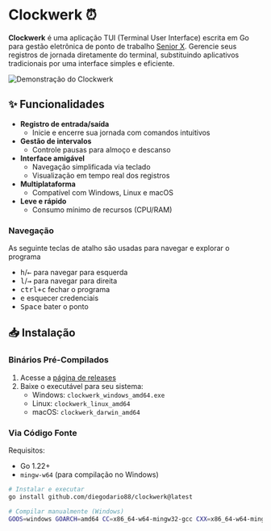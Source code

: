 # Clockwerk ⏰

**Clockwerk** é uma aplicação TUI (Terminal User Interface) escrita em Go para gestão eletrônica de ponto de trabalho [Senior X](https://www.senior.com.br). Gerencie seus registros de jornada diretamente do terminal, substituindo aplicativos tradicionais por uma interface simples e eficiente.

![Demonstração do Clockwerk](https://github.com/user-attachments/assets/376f75f6-4e8b-49ab-8908-1c795df61543)

## ✨ Funcionalidades

- **Registro de entrada/saída**
  - Inicie e encerre sua jornada com comandos intuitivos
- **Gestão de intervalos**
  - Controle pausas para almoço e descanso
- **Interface amigável**
  - Navegação simplificada via teclado
  - Visualização em tempo real dos registros
- **Multiplataforma**
  - Compatível com Windows, Linux e macOS
- **Leve e rápido**
  - Consumo mínimo de recursos (CPU/RAM)

### Navegação

As seguinte teclas de atalho são usadas para navegar e explorar o programa

- <kbd>h</kbd>/<kbd>←</kbd> para navegar para esquerda
- <kbd>l</kbd>/<kbd>→</kbd> para navegar para direita
- <kbd>ctrl+c</kbd> fechar o programa
- <kbd>e</kbd> esquecer credenciais
- <kbd>Space</kbd> bater o ponto

## 📥 Instalação

### Binários Pré-Compilados

1. Acesse a [página de releases](https://github.com/seu-usuario/clockwerk/releases)
2. Baixe o executável para seu sistema:
   - Windows: `clockwerk_windows_amd64.exe`
   - Linux: `clockwerk_linux_amd64`
   - macOS: `clockwerk_darwin_amd64`

### Via Código Fonte

Requisitos:

- Go 1.22+
- `mingw-w64` (para compilação no Windows)

```bash
# Instalar e executar
go install github.com/diegodario88/clockwerk@latest

# Compilar manualmente (Windows)
GOOS=windows GOARCH=amd64 CC=x86_64-w64-mingw32-gcc CXX=x86_64-w64-mingw32-g++ CGO_ENABLED=1 go build -o clockwerk.exe
```
